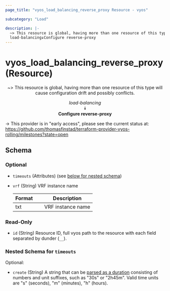 ```yaml
---
page_title: "vyos_load_balancing_reverse_proxy Resource - vyos"

subcategory: "Load"

description: |- 
  ~> This resource is global, having more than one resource of this type will cause configuration drift and possibly conflicts.
  load-balancing⯯Configure reverse-proxy
---
```


# vyos_load_balancing_reverse_proxy (Resource)
<center>

~> This resource is global, having more than one resource of this type will cause configuration drift and possibly conflicts.

*load-balancing*  
⯯  
**Configure reverse-proxy**


</center>

-> This provider is in "early access", please see the current status at: https://github.com/thomasfinstad/terraform-provider-vyos-rolling/milestones?state=open

## Schema

### Optional

- `timeouts` (Attributes) (see [below for nested schema](#nestedatt--timeouts))
- `vrf` (String) VRF instance name

    |Format  &emsp;|Description        |
    |----------|---------------------|
    |txt     &emsp;|VRF instance name  |

### Read-Only

- `id` (String) Resource ID, full vyos path to the resource with each field separated by dunder (`__`).

<a id="nestedatt--timeouts"></a>
### Nested Schema for `timeouts`

Optional:

- `create` (String) A string that can be [parsed as a duration](https://pkg.go.dev/time#ParseDuration) consisting of numbers and unit suffixes, such as &#34;30s&#34; or &#34;2h45m&#34;. Valid time units are &#34;s&#34; (seconds), &#34;m&#34; (minutes), &#34;h&#34; (hours).  
